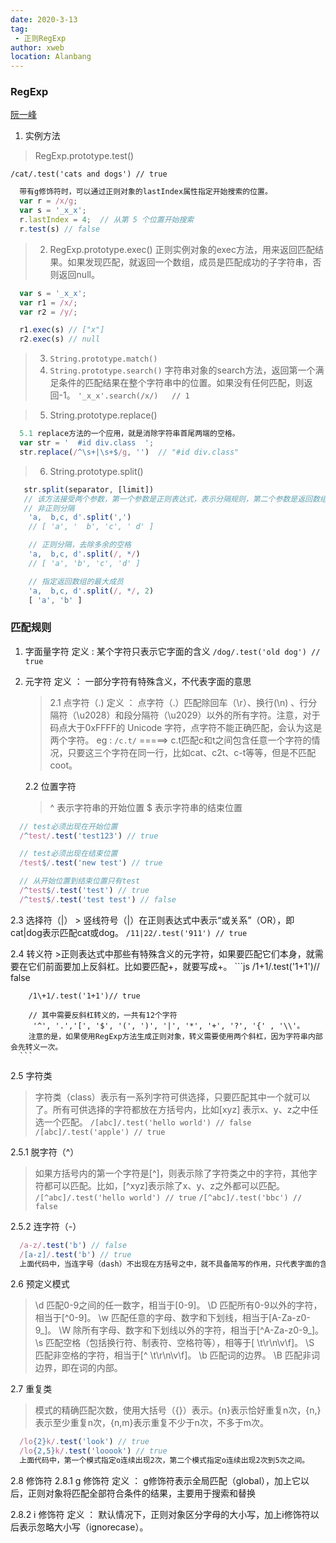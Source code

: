 ```yaml
---
date: 2020-3-13
tag: 
 - 正则RegExp
author: xweb
location: Alanbang
---
```


### RegExp

[阮一峰]('http://javascript.ruanyifeng.com/stdlib/math.html')
1. 实例方法
> RegExp.prototype.test()

`/cat/.test('cats and dogs') // true `

```js
  带有g修饰符时，可以通过正则对象的lastIndex属性指定开始搜索的位置。
  var r = /x/g;
  var s = '_x_x';
  r.lastIndex = 4;  // 从第 5 个位置开始搜索
  r.test(s) // false
```
> 2. RegExp.prototype.exec()
> 正则实例对象的exec方法，用来返回匹配结果。如果发现匹配，就返回一个数组，成员是匹配成功的子字符串，否则返回null。
```js
  var s = '_x_x';
  var r1 = /x/;
  var r2 = /y/;

  r1.exec(s) // ["x"]
  r2.exec(s) // null
```
> 3. `String.prototype.match()`
> 4. `String.prototype.search()`
> 字符串对象的search方法，返回第一个满足条件的匹配结果在整个字符串中的位置。如果没有任何匹配，则返回-1。
`'_x_x'.search(/x/)   // 1`

> 5. String.prototype.replace()
```js
  5.1 replace方法的一个应用，就是消除字符串首尾两端的空格。
  var str = '  #id div.class  ';
  str.replace(/^\s+|\s+$/g, '')  // "#id div.class"

```
> 6. String.prototype.split()
```js                                                                                                                                                                                               
   str.split(separator, [limit])
   // 该方法接受两个参数，第一个参数是正则表达式，表示分隔规则，第二个参数是返回数组的最大成员数。
   // 非正则分隔
    'a,  b,c, d'.split(',')
    // [ 'a', '  b', 'c', ' d' ]

    // 正则分隔，去除多余的空格
    'a,  b,c, d'.split(/, */)
    // [ 'a', 'b', 'c', 'd' ]

    // 指定返回数组的最大成员
    'a,  b,c, d'.split(/, */, 2)
    [ 'a', 'b' ]
```



### 匹配规则

1. 字面量字符 定义 : 某个字符只表示它字面的含义
`/dog/.test('old dog') // true `

2. 元字符 定义 ： 一部分字符有特殊含义，不代表字面的意思
   >2.1  点字符（.)
   定义 ： 点字符（.）匹配除回车（\r）、换行(\n) 、行分隔符（\u2028）和段分隔符（\u2029）以外的所有字符。注意，对于码点大于0xFFFF的 Unicode 字符，点字符不能正确匹配，会认为这是两个字符。
   >eg : ` /c.t/ `  =====>  c.t匹配c和t之间包含任意一个字符的情况，只要这三个字符在同一行，比如cat、c2t、c-t等等，但是不匹配coot。

   2.2 位置字符
   > ^ 表示字符串的开始位置
   >$ 表示字符串的结束位置
  ```js
    // test必须出现在开始位置
    /^test/.test('test123') // true

    // test必须出现在结束位置
    /test$/.test('new test') // true

    // 从开始位置到结束位置只有test
    /^test$/.test('test') // true
    /^test$/.test('test test') // false
  ```

  2.3 选择符（|）
    > 竖线符号（|）在正则表达式中表示“或关系”（OR），即cat|dog表示匹配cat或dog。
    ` /11|22/.test('911') // true `

  2.4 转义符
      >正则表达式中那些有特殊含义的元字符，如果要匹配它们本身，就需要在它们前面要加上反斜杠。比如要匹配+，就要写成\+。
      ```js
         /1+1/.test('1+1')// false

        /1\+1/.test('1+1')// true

        // 其中需要反斜杠转义的，一共有12个字符
         '^', '.','[', '$', '(', ')', '|', '*', '+', '?', '{' , '\\'。
        注意的是，如果使用RegExp方法生成正则对象，转义需要使用两个斜杠，因为字符串内部会先转义一次。
      ```
  2.5 字符类
  > 字符类（class）表示有一系列字符可供选择，只要匹配其中一个就可以了。所有可供选择的字符都放在方括号内，比如[xyz] 表示x、y、z之中任选一个匹配。
  `/[abc]/.test('hello world') // false`
  `/[abc]/.test('apple') // true`

  2.5.1 脱字符（^）
  > 如果方括号内的第一个字符是[^]，则表示除了字符类之中的字符，其他字符都可以匹配。比如，[^xyz]表示除了x、y、z之外都可以匹配。
  `/[^abc]/.test('hello world') // true`
  `/[^abc]/.test('bbc') // false`

  2.5.2 连字符（-）
  ```js
    /a-z/.test('b') // false
    /[a-z]/.test('b') // true
    上面代码中，当连字号（dash）不出现在方括号之中，就不具备简写的作用，只代表字面的含义，所以不匹配字符b。只有当连字号用在方括号之中，才表示连续的字符序列。
  ```

2.6 预定义模式
> \d 匹配0-9之间的任一数字，相当于[0-9]。
> \D 匹配所有0-9以外的字符，相当于[^0-9]。
> \w 匹配任意的字母、数字和下划线，相当于[A-Za-z0-9_]。
> \W 除所有字母、数字和下划线以外的字符，相当于[^A-Za-z0-9_]。
> \s 匹配空格（包括换行符、制表符、空格符等），相等于[ \t\r\n\v\f]。
> \S 匹配非空格的字符，相当于[^ \t\r\n\v\f]。
> \b 匹配词的边界。
> \B 匹配非词边界，即在词的内部。

2.7 重复类
  > 模式的精确匹配次数，使用大括号（{}）表示。{n}表示恰好重复n次，{n,}表示至少重复n次，{n,m}表示重复不少于n次，不多于m次。
  ```js
    /lo{2}k/.test('look') // true
    /lo{2,5}k/.test('looook') // true
    上面代码中，第一个模式指定o连续出现2次，第二个模式指定o连续出现2次到5次之间。
 ```

 2.8 修饰符 
    2.8.1  g 修饰符
    定义 ： g修饰符表示全局匹配（global），加上它以后，正则对象将匹配全部符合条件的结果，主要用于搜索和替换

   2.8.2 i 修饰符
   定义 ： 默认情况下，正则对象区分字母的大小写，加上i修饰符以后表示忽略大小写（ignorecase）。
